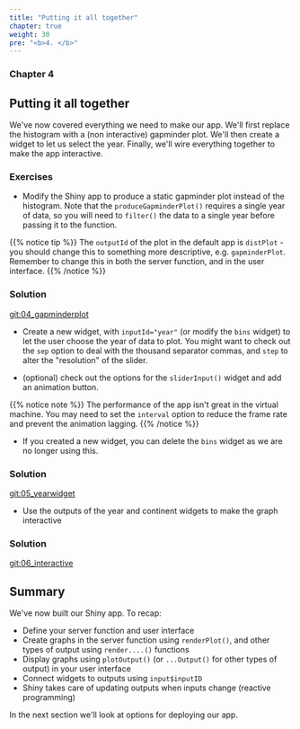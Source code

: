 ```yaml
---
title: "Putting it all together"
chapter: true
weight: 30
pre: "<b>4. </b>"
---
```

### Chapter 4

## Putting it all together

We've now covered everything we need to make our app.  We'll first replace the histogram with a (non interactive) gapminder plot.  We'll then create a widget to let us select the year. Finally, we'll wire everything together to make the app interactive.

### Exercises

* Modify the Shiny app to produce a static gapminder plot instead of the histogram.   Note that the `produceGapminderPlot()` requires a single year of data, so you will need to `filter()` the data to a single year before passing it to the function.

{{% notice tip %}}
The `outputId` of the plot in the default app is `distPlot` - you should change this to something more descriptive, e.g. `gapminderPlot`.  Remember to change this in both the server function, and in the user interface.
{{% /notice %}}

### Solution 

[git:04_gapminderplot](https://github.com/UoMResearchIT/r-shiny-course-materials/commit/4e65d595767b89352159626a9866a9138c937ad2)

* Create a new widget, with `inputId="year"` (or modify the `bins` widget) to let the user choose the year of data to plot. You might want to check out the `sep` option to deal with the thousand separator commas, and `step` to alter the "resolution" of the slider.  

* (optional) check out the options for the `sliderInput()` widget and add an animation button.

{{% notice note %}}
The performance of the app isn't great in the virtual machine. You may need to set the `interval` option to reduce the frame rate and prevent the animation lagging.
{{% /notice %}}

* If you created a new widget, you can delete the `bins` widget as we are no longer using this.
 
### Solution
 
[git:05_yearwidget](https://github.com/UoMResearchIT/r-shiny-course-materials/commit/06e341bf142320efe21b1164ded07e83ac494e5d)
 
* Use the outputs of the year and continent widgets to make the graph interactive

### Solution 

[git:06_interactive](https://github.com/UoMResearchIT/r-shiny-course-materials/commit/6c8aa4be34deb51218af55541789f48e4790018c)


##  Summary

We've now built our Shiny app.  To recap:

* Define your server function and user interface 
* Create graphs in the server function  using `renderPlot()`, and other types of output using `render....()` functions
* Display graphs using `plotOutput()` (or `...Output()` for other types of output) in your user interface
* Connect widgets to outputs using `input$inputID` 
* Shiny takes care of updating outputs when inputs change (reactive programming)

In the next section we'll look at options for deploying our app.

